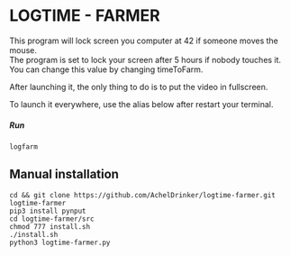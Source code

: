 # LOGTIME - FARMER

This program will lock screen you computer at 42 if someone moves the mouse.  
The program is set to lock your screen after 5 hours if nobody touches it. You can change this value by changing timeToFarm.

After launching it, the only thing to do is to put the video in fullscreen.

To launch it everywhere, use the alias below after restart your terminal.

##### Run

```
logfarm
```

## Manual installation

```
cd && git clone https://github.com/AchelDrinker/logtime-farmer.git logtime-farmer
pip3 install pynput
cd logtime-farmer/src
chmod 777 install.sh
./install.sh
python3 logtime-farmer.py
```

